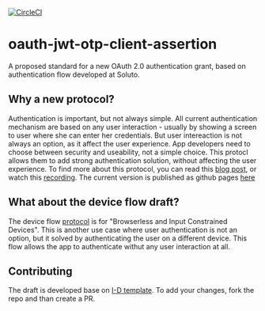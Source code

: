 [![CircleCI](https://circleci.com/gh/Soluto/oauth-jwt-otp-client-assertion/tree/master.svg?style=svg)](https://circleci.com/gh/Soluto/oauth-jwt-otp-client-assertion/tree/master)

# oauth-jwt-otp-client-assertion
A proposed standard for a new OAuth 2.0 authentication grant, based on authentication flow developed at Soluto.

## Why a new protocol?
Authentication is important, but not always simple. 
All current authentication mechanism are based on any user interaction - usually by showing a screen to user where she can enter her credentials.
But user intereaction is not always an option, as it affect the user experience.
App developers need to choose between security and useability, not a simple choice.
This protocl allows them to add strong authentication solution, without affecting the user experience.
To find more about this protocol, you can read this [blog post](https://blog.solutotlv.com/userless-mobile-authentication/?utm_source=github), or watch this [recording](https://www.youtube.com/watch?v=57FrvVvIq6I&index=21&list=PLpr-xdpM8wG-mJASEZ4TqFYtiRgasd-ki&t=0s).
The current version is published as github pages [here](https://soluto.github.io/oauth-jwt-otp-client-assertion/)

## What about the device flow draft?
The device flow [protocol](https://tools.ietf.org/html/draft-ietf-oauth-device-flow-07) is for "Browserless and Input Constrained Devices". 
This is another use case where user authentication is not an option, but it solved by authenticating the user on a different device.
This flow allows the app to authenticate withut any user interaction at all.

## Contributing
The draft is developed base on [I-D template](https://github.com/martinthomson/i-d-template).
To add your changes, fork the repo and than create a PR.

